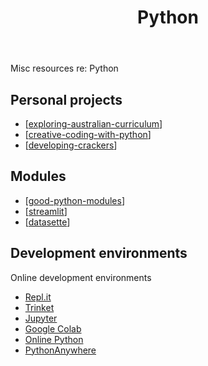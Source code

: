 ﻿---
backlinks:
- title: Sense
  url: /memex/sense/sense.html
title: Python
---
Misc resources re: Python

## Personal projects

- [[exploring-australian-curriculum]]
- [[creative-coding-with-python]]
- [[developing-crackers]]

## Modules

- [[good-python-modules]]
- [[streamlit]]
- [[datasette]]

## Development environments

Online development environments

- [Repl.it](https://repl.it/)
- [Trinket](https://trinket.io/)
- [Jupyter](https://jupyter.org/)
- [Google Colab](https://colab.research.google.com/)
- [Online Python](https://www.online-python.com/) 
- [PythonAnywhere](https://www.pythonanywhere.com/)


[//begin]: # "Autogenerated link references for markdown compatibility"
[exploring-australian-curriculum]: exploring-australian-curriculum "Exploring australian curriculum"
[creative-coding-with-python]: creative-coding-with-python "Creative coding experiments"
[developing-crackers]: developing-crackers "Developing Crackers"
[good-python-modules]: good-python-modules "Good Python modules"
[streamlit]: streamlit "streamlit"
[datasette]: datasette "datasette"
[//end]: # "Autogenerated link references"